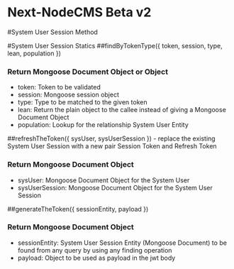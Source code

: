 Next-NodeCMS Beta v2
===================================

#System User Session Method


#System User Session Statics
##findByTokenType({ token, session, type, lean, population })
### Return Mongoose Document Object or Object
- token: Token to be validated
- session: Mongoose session object
- type: Type to be matched to the given token
- lean: Return the plain object to the callee instead of giving a Mongoose Document Object
- population: Lookup for the relationship System User Entity

##refreshTheToken({ sysUser, sysUserSession }) - replace the existing System User Session with a new pair Session Token and Refresh Token
### Return Mongoose Document Object
- sysUser: Mongoose Document Object for the System User
- sysUserSession: Mongoose Document Object for the System User Session

##generateTheToken({ sessionEntity, payload })
### Return Mongoose Document Object
- sessionEntity: System User Session Entity (Mongoose Document) to be found from any query by using any finding operation
- payload: Object to be used as payload in the jwt body 
